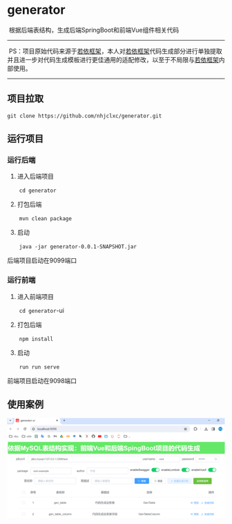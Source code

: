# generator
​	根据后端表结构，生成后端SpringBoot和前端Vue组件相关代码

***

​	PS：项目原始代码来源于[若依框架](https://gitee.com/y_project/RuoYi-Vue.git)，本人对[若依框架](https://gitee.com/y_project/RuoYi-Vue.git)代码生成部分进行单独提取并且进一步对代码生成模板进行更佳通用的适配修改，以至于不局限与[若依框架](https://gitee.com/y_project/RuoYi-Vue.git)内部使用。

***

## 项目拉取

```
git clone https://github.com/nhjclxc/generator.git
```



## 运行项目

### 运行后端

1. 进入后端项目

   ​	`cd generator`

2. 打包后端

   ​	`mvn clean package`

3. 启动

   ​	`java -jar generator-0.0.1-SNAPSHOT.jar` 

后端项目启动在9099端口



### 运行前端

1. 进入前端项目

   ​	`cd generator`-ui

2. 打包后端

   ​	`npm install`

3. 启动

   ​	`run run serve` 

前端项目启动在9098端口



## 使用案例

![1712304509162](case.png)